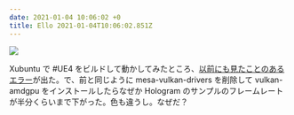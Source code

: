 ```yaml
---
date: 2021-01-04 10:06:02 +0
title: Ello 2021-01-04T10:06:02.851Z
---
```

![](https://assets1.ello.co/uploads/asset/attachment/12461683/ello-optimized-a753c27a.jpg)

Xubuntu で #UE4 をビルドして動かしてみたところ、[以前にも見たことのあるエラー](https://ello.co/gwaihir/post/sozix8a08v3wqkybukemgw)が出た。で、前と同じように mesa-vulkan-drivers を削除して vulkan-amdgpu をインストールしたらなぜか Hologram のサンプルのフレームレートが半分くらいまで下がった。色も違うし。なぜだ？<br/>

